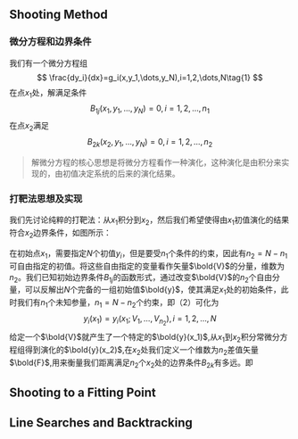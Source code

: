 ## Shooting Method
### 微分方程和边界条件
我们有一个微分方程组
$$
\frac{dy_i}{dx}=g_i(x,y_1,\dots,y_N),i=1,2,\dots,N\tag{1}
$$
在点$x_1$处，解满足条件
$$
B_{1j}(x_1,y_1,\dots,y_N)=0,i=1,2,\dots,n_1\tag{2}
$$
在点$x_2$满足
$$
B_{2k}(x_2,y_1,\dots,y_N)=0,i=1,2,\dots,n_2\tag{3}
$$
>解微分方程的核心思想是将微分方程看作一种演化，这种演化是由积分来实现的，由初值决定系统的后来的演化结果。

### 打靶法思想及实现
我们先讨论纯粹的打靶法：从$x_1$积分到$x_2$，然后我们希望使得由$x_1$初值演化的结果符合$x_2$边界条件，如图所示：

在初始点$x_1$，需要指定$N$个初值$y_i$，但是要受$n_1$个条件的约束，因此有$n_2=N-n_1$可自由指定的初值。将这些自由指定的变量看作矢量$\bold{V}$的分量，维数为$n_2$。我们已知初始边界条件$B_{1j}$的函数形式，通过改变$\bold{V}$的$n_2$个自由分量，可以反解出$N$个完备的一组初始值$\bold{y}$，使其满足$x_1$处的初始条件，此时我们有$n_1$个未知参量，$n_1=N-n_2$个约束，即（2）可化为
$$
y_i(x_1)=y_i(x_1;V_1,\dots,V_{n_2}),i=1,2,\dots,N\tag{4}
$$
给定一个$\bold{V}$就产生了一个特定的$\bold{y}(x_1)$,从$x_1$到$x_2$积分常微分方程组得到演化的$\bold{y}(x_2)$,在$x_2$处我们定义一个维数为$n_2$差值矢量$\bold{F}$,用来衡量我们距离满足$n_2$个$x_2$处的边界条件$B_{2k}$有多远。即

## Shooting to a Fitting Point


## Line Searches and Backtracking

<!--stackedit_data:
eyJoaXN0b3J5IjpbLTEyMzQyNjM2OTgsNjIwNDI3MzA5LC05Mz
U1Nzc4ODYsNTQ3ODMxMzEyLDQxMTQ2MDU5Miw1Njg0NTkwMjUs
MTQ5NDQxNDcwOSwxNDk0NDE0NzA5LC0xMjQ4NDY2MDk1LC0yMD
g4NzQ2NjEyXX0=
-->